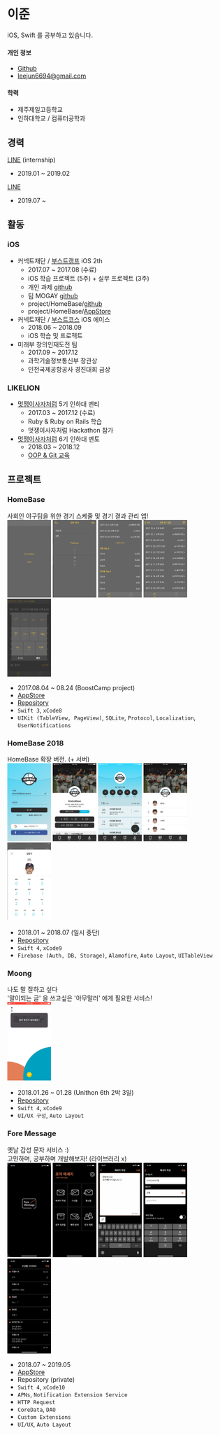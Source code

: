 # 이준

iOS, Swift 를 공부하고 있습니다.  

#### 개인 정보
- [Github](https://github.com/leejun6694)
- leejun6694@gmail.com

#### 학력
- 제주제일고등학교
- 인하대학교 / 컴퓨터공학과  

## 경력
[LINE](https://linepluscorp.com/) (internship)
- 2019.01 ~ 2019.02

[LINE](https://linepluscorp.com/)
- 2019.07 ~

## 활동
### iOS
- 커넥트재단 / [부스트캠프](http://boostcamp.connect.or.kr/) iOS 2th
  - 2017.07 ~ 2017.08 (수료)
  - iOS 학습 프로젝트 (5주) + 실무 프로젝트 (3주)
  - 개인 과제 [github](https://github.com/leejun6694/BoostCamp_iOS_kooma)
  - 팀 MOGAY [github](https://github.com/leejun6694/BoostCamp_mogay)
  - project/HomeBase/[github](https://github.com/leejun6694/HomeBase)
  - project/HomeBase/[AppStore](https://itunes.apple.com/kr/app/homebase-for-baseball-team/id1279185667?l=en&mt=8)
- 커넥트재단 / [부스트코스](https://www.edwith.org/boostcourse-ios) iOS 에이스
  - 2018.06 ~ 2018.09
  - iOS 학습 및 프로젝트
- 미래부 창의인재도전 팀
  - 2017.09 ~ 2017.12
  - 과학기술정보통신부 장관상
  - 인천국제공항공사 경진대회 금상

### LIKELION
- [멋쟁이사자처럼](https://likelion.net/) 5기 인하대 멘티   
  - 2017.03 ~ 2017.12 (수료)
  - Ruby & Ruby on Rails 학습
  - 멋쟁이사자처럼 Hackathon 참가
- [멋쟁이사자처럼](https://likelion.net/) 6기 인하대 멘토  
  - 2018.03 ~ 2018.12
  - [OOP & Git 교육](https://slides.com/leejun6694)

## 프로젝트
### HomeBase
사회인 야구팀을 위한 경기 스케줄 및 경기 결과 관리 앱!  
<img src="images/HomeBase/team_register.png" width="100"> <img src="images/HomeBase/player_register.png" width="100"> <img src="images/HomeBase/main.png" width="100"> <img src="images/HomeBase/schedule.png" width="100"> <img src="images/HomeBase/player_record.png" width="100">
- 2017.08.04 ~ 08.24 (BoostCamp project)
- [AppStore](https://apps.apple.com/kr/app/homebase-for-baseball-team/id1279185667)
- [Repository](https://github.com/leejun6694/HomeBase)
- `Swift 3`, `xCode8`
- `UIKit (TableView, PageView)`, `SQLite`, `Protocol`, `Localization`, `UserNotifications`

### HomeBase 2018
HomeBase 확장 버전. (+ 서버)  
<img src="images/HomeBase_2018/login.png" width="100"> <img src="images/HomeBase_2018/main_tabbar.png" width="100"> <img src="images/HomeBase_2018/main_schedule_tabbar.png" width="100"> <img src="images/HomeBase_2018/main_team_tabbar.png" width="100"> <img src="images/HomeBase_2018/main_record_batter.png" width="100">
- 2018.01 ~ 2018.07 (일시 중단)
- [Repository](https://github.com/leejun6694/HomeBase_iOS)
- `Swift 4`, `xCode9`
- `Firebase (Auth, DB, Storage)`, `Alamofire`, `Auto Layout`, `UITableView`

### Moong
나도 말 잘하고 싶다  
'말이되는 글' 을 쓰고싶은 '아무말러' 에게 필요한 서비스!  
<img src="images/Moong/sample.gif" width="100">
- 2018.01.26 ~ 01.28 (Unithon 6th 2박 3일)
- [Repository](https://github.com/leejun6694/MOONG_iOS)
- `Swift 4`, `xCode9`
- `UI/UX 구성`, `Auto Layout`

### Fore Message
옛날 감성 문자 서비스 :)  
고민하며, 공부하며  개발해보자! (라이브러리 x)  
<img src="images/ForeMessage/launch_screen.jpg" width="100">
<img src="images/ForeMessage/main.jpg" width="100">
<img src="images/ForeMessage/message_write.jpg" width="100">
<img src="images/ForeMessage/message_send.jpg" width="100">
<img src="images/ForeMessage/receive_box.jpg" width="100">
- 2018.07 ~ 2019.05
- [AppStore](https://apps.apple.com/kr/app/foremessage/id1463129451)
- Repository (private)
- `Swift 4`, `xCode10`
- `APNs`, `Notification Extension Service`
- `HTTP Request`
- `CoreData`, `DAO`
- `Custom Extensions`
- `UI/UX`, `Auto Layout`
